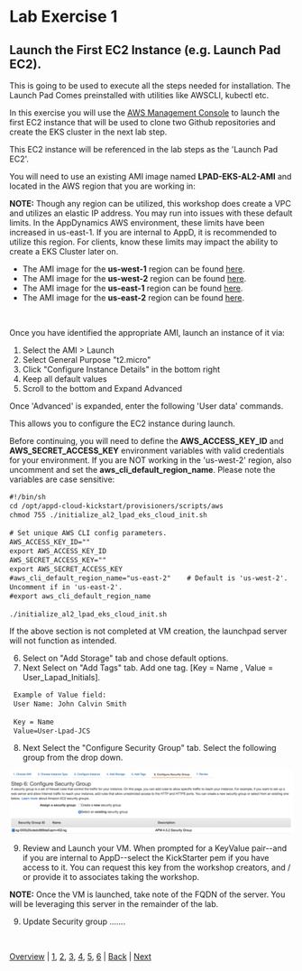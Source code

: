 # Lab Exercise 1
## Launch the First EC2 Instance (e.g. Launch Pad EC2).

This is going to be used to execute all the steps needed for installation. The Launch Pad Comes preinstalled with utilities like AWSCLI, kubectl etc.

In this exercise you will use the [AWS Management Console](https://aws.amazon.com/console/) to launch the first EC2 instance that will be used to clone two Github repositories and create the EKS cluster in the next lab step.

This EC2 instance will be referenced in the lab steps as the 'Launch Pad EC2'.

You will need to use an existing AMI image named **LPAD-EKS-AL2-AMI** and located in the AWS region that you are working in:

**NOTE:** Though any region can be utilized, this workshop does create a VPC and utilizes an elastic IP address. You may run into issues with these default limits. In the AppDynamics AWS environment, these limits have been increased in us-east-1. If you are internal to AppD, it is recommended to utilize this region. For clients, know these limits may impact the ability to create a EKS Cluster later on.

- The AMI image for the **us-west-1** region can be found [here](https://us-west-1.console.aws.amazon.com/ec2/v2/home?region=us-west-1#Images:sort=tag:Name).
- The AMI image for the **us-west-2** region can be found [here](https://us-west-2.console.aws.amazon.com/ec2/v2/home?region=us-west-2#Images:sort=tag:Name).
- The AMI image for the **us-east-1** region can be found [here](https://us-east-1.console.aws.amazon.com/ec2/v2/home?region=us-east-1#Images:sort=tag:Name).
- The AMI image for the **us-east-2** region can be found [here](https://us-east-2.console.aws.amazon.com/ec2/v2/home?region=us-east-2#Images:sort=tag:Name).

<br>

Once you have identified the appropriate AMI, launch an instance of it via:

  1. Select the AMI > Launch
  2. Select General Purpose "t2.micro"
  3. Click "Configure Instance Details" in the bottom right
  4. Keep all default values
  5. Scroll to the bottom and Expand Advanced

Once 'Advanced' is expanded, enter the following 'User data' commands.

This allows you to configure the EC2 instance during launch.

Before continuing, you will need to define the **AWS_ACCESS_KEY_ID** and **AWS_SECRET_ACCESS_KEY** environment
variables with valid credentials for your environment. If you are NOT working in the 'us-west-2' region, also
uncomment and set the **aws_cli_default_region_name**. Please note the variables are case sensitive:

```
#!/bin/sh
cd /opt/appd-cloud-kickstart/provisioners/scripts/aws
chmod 755 ./initialize_al2_lpad_eks_cloud_init.sh

# Set unique AWS CLI config parameters.
AWS_ACCESS_KEY_ID=""
export AWS_ACCESS_KEY_ID
AWS_SECRET_ACCESS_KEY=""
export AWS_SECRET_ACCESS_KEY
#aws_cli_default_region_name="us-east-2"    # Default is 'us-west-2'. Uncomment if in 'us-east-2'.
#export aws_cli_default_region_name

./initialize_al2_lpad_eks_cloud_init.sh
```

If the above section is not completed at VM creation, the launchpad server will not function as intended.

   6. Select on "Add Storage" tab and chose default options.
   7. Next Select on "Add Tags" tab. Add one tag. [Key = Name , Value = User_Lapad_Initials].

     Example of Value field:
     User Name: John Calvin Smith
     
     Key = Name
     Value=User-Lpad-JCS

   8. Next Select the "Configure Security Group" tab. Select the following group from the drop down.

![Security Group](./images/38.png)

   9. Review and Launch your VM. When prompted for a KeyValue pair--and if you are internal to AppD--select the KickStarter pem if you have access to it.  You can request this key from the workshop creators, and / or provide it to associates taking the workshop.

**NOTE:** Once the VM is launched, take note of the FQDN of the server. You will be leveraging this server in the remainder of the lab.

   9. Update Security group
   .......

<br>

[Overview](aws-eks-monitoring.md) | [1](lab-exercise-01.md), [2](lab-exercise-02.md), [3](lab-exercise-03.md), [4](lab-exercise-04.md), [5](lab-exercise-05.md), [6](lab-exercise-06.md) | [Back](aws-eks-monitoring.md) | [Next](lab-exercise-02.md)
